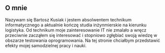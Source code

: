 
## O mnie
  Nazywam się Bartosz Kusiak i jestem absolwentem technikum informatycznego a aktualnie kończę studia inżynmierskie na kierunku logistyka. Od technikum moje zainteresowanie IT nie zmalało a wręcz przeciwnie zacząłem się interesować i stopniowo zgłębiać swoją wiedzę w obszarze testowania oprogramowania. Na tej stronie chciałbym przedstawić efekty mojej samodzielnej pracy i nauki.
<!---
BartoszKusiak/BartoszKusiak is a ✨ special ✨ repository because its `README.md` (this file) appears on your GitHub profile.
You can click the Preview link to take a look at your changes.
--->
